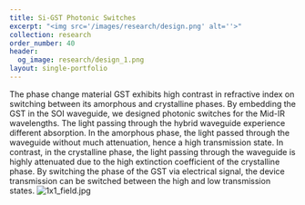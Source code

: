 ```yaml
---
title: Si-GST Photonic Switches
excerpt: "<img src='/images/research/design.png' alt=''>"
collection: research
order_number: 40
header:
  og_image: research/design_1.png
layout: single-portfolio
---
```


The phase change material GST exhibits high contrast in refractive index on switching between its amorphous and crystalline phases. By embedding the GST in the SOI waveguide, we designed photonic switches for the Mid-IR wavelengths. The light passing through the hybrid waveguide experience different absorption. In the amorphous phase, the light passed through the waveguide without much attenuation, hence a high transmission state. In contrast, in the crystalline phase, the light passing through the waveguide is highly attenuated due to the high extinction coefficient of the crystalline phase. By switching the phase of the GST via electrical signal, the device transmission can be switched between the high and low transmission states.
![1x1_field.jpg](/uploads/1x1_field.jpg)
